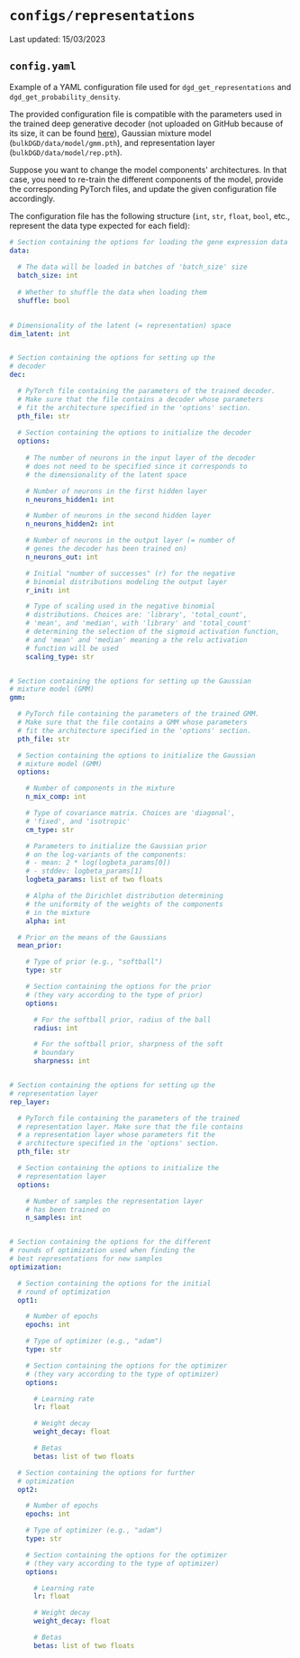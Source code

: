 # `configs/representations`

Last updated: 15/03/2023

## `config.yaml`

Example of a YAML configuration file used for `dgd_get_representations` and `dgd_get_probability_density`.

The provided configuration file is compatible with the parameters used in the trained deep generative decoder (not uploaded on GitHub because of its size, it can be found [here](https://drive.google.com/file/d/1SZaoazkvqZ6DBF-adMQ3KRcy4Itxsz77/view?usp=sharing)), Gaussian mixture model (`bulkDGD/data/model/gmm.pth`), and representation layer (`bulkDGD/data/model/rep.pth`). 

Suppose you want to change the model components' architectures. In that case, you need to re-train the different components of the model, provide the corresponding PyTorch files, and update the given configuration file accordingly.

The configuration file has the following structure (`int`, `str`, `float`, `bool`, etc., represent the data type expected for each field):

```yaml
# Section containing the options for loading the gene expression data
data:
  
  # The data will be loaded in batches of 'batch_size' size
  batch_size: int
  
  # Whether to shuffle the data when loading them
  shuffle: bool
 

# Dimensionality of the latent (= representation) space
dim_latent: int


# Section containing the options for setting up the
# decoder
dec:

  # PyTorch file containing the parameters of the trained decoder.
  # Make sure that the file contains a decoder whose parameters
  # fit the architecture specified in the 'options' section.
  pth_file: str
  
  # Section containing the options to initialize the decoder
  options:
  
    # The number of neurons in the input layer of the decoder
    # does not need to be specified since it corresponds to
    # the dimensionality of the latent space

    # Number of neurons in the first hidden layer
    n_neurons_hidden1: int

    # Number of neurons in the second hidden layer
    n_neurons_hidden2: int

    # Number of neurons in the output layer (= number of
    # genes the decoder has been trained on)
    n_neurons_out: int

    # Initial "number of successes" (r) for the negative
    # binomial distributions modeling the output layer
    r_init: int

    # Type of scaling used in the negative binomial
    # distributions. Choices are: 'library', 'total_count',
    # 'mean', and 'median', with 'library' and 'total_count'
    # determining the selection of the sigmoid activation function,
    # and 'mean' and 'median' meaning a the relu activation
    # function will be used
    scaling_type: str


# Section containing the options for setting up the Gaussian
# mixture model (GMM)
gmm:

  # PyTorch file containing the parameters of the trained GMM.
  # Make sure that the file contains a GMM whose parameters
  # fit the architecture specified in the 'options' section.
  pth_file: str

  # Section containing the options to initialize the Gaussian
  # mixture model (GMM)
  options:

    # Number of components in the mixture
    n_mix_comp: int

    # Type of covariance matrix. Choices are 'diagonal',
    # 'fixed', and 'isotropic'
    cm_type: str

    # Parameters to initialize the Gaussian prior
    # on the log-variants of the components:
    # - mean: 2 * log(logbeta_params[0])
    # - stddev: logbeta_params[1]
    logbeta_params: list of two floats

    # Alpha of the Dirichlet distribution determining
    # the uniformity of the weights of the components
    # in the mixture
    alpha: int

  # Prior on the means of the Gaussians
  mean_prior:

    # Type of prior (e.g., "softball")
    type: str

    # Section containing the options for the prior
    # (they vary according to the type of prior)
    options:

      # For the softball prior, radius of the ball
      radius: int

      # For the softball prior, sharpness of the soft
      # boundary
      sharpness: int


# Section containing the options for setting up the
# representation layer
rep_layer:

  # PyTorch file containing the parameters of the trained
  # representation layer. Make sure that the file contains
  # a representation layer whose parameters fit the
  # architecture specified in the 'options' section.
  pth_file: str

  # Section containing the options to initialize the
  # representation layer
  options:

    # Number of samples the representation layer
    # has been trained on
    n_samples: int


# Section containing the options for the different
# rounds of optimization used when finding the
# best representations for new samples
optimization:

  # Section containing the options for the initial
  # round of optimization
  opt1:

    # Number of epochs
    epochs: int

    # Type of optimizer (e.g., "adam")
    type: str

    # Section containing the options for the optimizer
    # (they vary according to the type of optimizer)
    options:

      # Learning rate
      lr: float

      # Weight decay
      weight_decay: float

      # Betas
      betas: list of two floats

  # Section containing the options for further
  # optimization
  opt2:

    # Number of epochs
    epochs: int

    # Type of optimizer (e.g., "adam")
    type: str

    # Section containing the options for the optimizer
    # (they vary according to the type of optimizer)
    options:

      # Learning rate
      lr: float

      # Weight decay
      weight_decay: float

      # Betas
      betas: list of two floats
```



